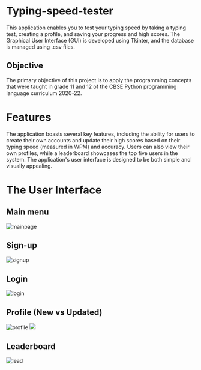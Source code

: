 # Typing-speed-tester
 This application enables you to test your typing speed by taking a typing test, creating a profile, and saving your progress and high scores. The Graphical User Interface (GUI) is developed using Tkinter, and the database is managed using .csv files.
 
## Objective
 The primary objective of this project is to apply the programming concepts that were taught in grade 11 and 12 of the CBSE Python programming language curriculum 2020-22.
 
 # Features
 The application boasts several key features, including the ability for users to create their own accounts and update their high scores based on their typing speed (measured in WPM) and accuracy. Users can also view their own profiles, while a leaderboard showcases the top five users in the system. The application's user interface is designed to be both simple and visually appealing.

# The User Interface
## Main menu
![mainpage](https://lh6.googleusercontent.com/f0TCDCqzmz2CPtXbXqtn6AezBe2TIoN05DPOf82AQDLVwfl3p9s6-O0vgAjvPaP0uaf8Vfp4beZ_8vrzqfMNBIOXulm00GE_KqAeG6ji9ZdAuWuTVzRjAwreOzMBi9r1ktLMuoLMivJfJN2RjUEpi7UY_Qtnd7SSGiAjmiigU_9vaBxoXXaAorn_c2W2Db7i85HwQA4)
## Sign-up
![signup](https://lh3.googleusercontent.com/RA81aX6WcvDcxL66jt-yoh1ffadbB_0CBOB8xoJTSd_SVuapMELlwFn5d6fEWuNnyI8fwPrA2EinWNIwNzVUQJIRVWdr8h0NL8wiyPJAMSWgoGVjC6p5EK0uuhrGdKhKQJyOD7fy1GvTO9UZmRZ4Zi-YoInF9TTjx7I6uEg-X_EZlTYPbn7r6LGOL23hYZqp4tE6u98)
## Login 
![login](https://lh5.googleusercontent.com/9dAAiUO1i1w5xStXy2vi8YLTJpZqhktxxefeIS3-ioZZWXZogarWV06h0ogP33l4Oeqfd_E8Q0_ejXrMFTbZ1PCasHJ3U_D_DM3Z2a2t59ixPYTcglhnEv5zzqYgCmr9ATl3Jj2snZnOvnNjPWLl-TJIWzQshqU919Bn_Ywe-28yaPQDsOkShr33gieDb1zwXPyMOYA)
## Profile (New vs Updated)
![profile](https://lh3.googleusercontent.com/1K-IFnIbtFUxTZhgUK0f4GIXe-oG9T387UE-OfvOv_KJmztZngKVI3KPP_vCNg8UwCst4NusCjYTL2T0h046M2F44XoUABWGXGEGwFOkasoAwUmfaAhWbqAyBnxCEbR2kNbbRAUAaT6QEDiU9yBRydylZnGQIuizYhFjKLqUZH7JQWI-f0ib8T3VFaotbd0fqiT5yaY)     ![](https://lh5.googleusercontent.com/GLb5el1-iVDELDeqmDHlaDGydswjohlTbfjBc5YABVrKgitZEfj51xAWC08vC19x5a325QvRnGxML1w5CJaY_hQVNNx4njTG0BKTN0zjKdMphspxwRsqjtrELWyzrYAVHy-Zj8YhD97fxiOxLoFr20E6luag4n4F5dqox_V9kUOMoyhCey0qFY0XPYUm7tonqYTQPdU)
## Leaderboard
![lead](https://lh5.googleusercontent.com/gojlg104929GBKPjJExKX_kDBhQP0L1ydSQpONv5EX8PY_eQ0QJcdIsMi7pQ7nNvJVmfQVfbtsmHj5rt_JWquuVIZGddaQ3P9aLopQ2EFXWDQ5ACNmtZ9hSNEg82i3eQ82TXKkm1uVHREg-Ok-aPxjmRobGdb0XUvuDUa9W7Oa3OWcTbtubOZkcIarbpdfM37axIzps)


